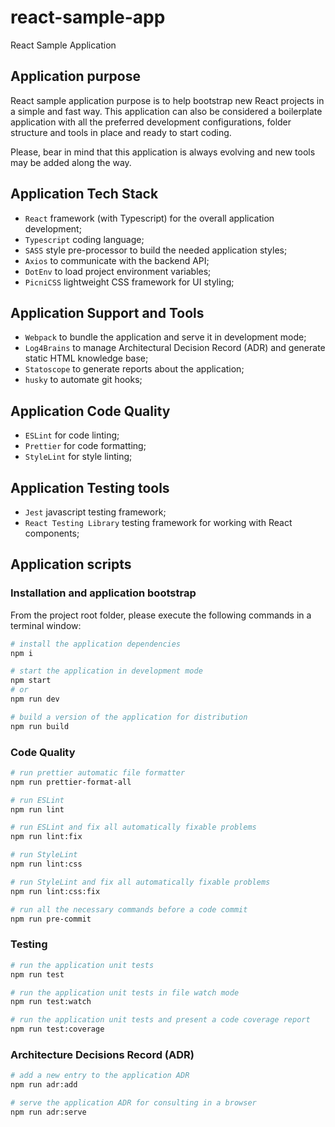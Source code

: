 # react-sample-app

React Sample Application

## Application purpose

React sample application purpose is to help bootstrap new React projects in a simple and fast way. This application can also be considered a boilerplate application with all the preferred development configurations, folder structure and tools in place and ready to start coding.

Please, bear in mind that this application is always evolving and new tools may be added along the way.

## Application Tech Stack

-   `React` framework (with Typescript) for the overall application development;
-   `Typescript` coding language;
-   `SASS` style pre-processor to build the needed application styles;
-   `Axios` to communicate with the backend API;
-   `DotEnv` to load project environment variables;
-   `PicniCSS` lightweight CSS framework for UI styling;

## Application Support and Tools

-   `Webpack` to bundle the application and serve it in development mode;
-   `Log4Brains` to manage Architectural Decision Record (ADR) and generate static HTML knowledge base;
-   `Statoscope` to generate reports about the application;
-   `husky` to automate git hooks;

## Application Code Quality

-   `ESLint` for code linting;
-   `Prettier` for code formatting;
-   `StyleLint` for style linting;

## Application Testing tools

-   `Jest` javascript testing framework;
-   `React Testing Library` testing framework for working with React components;

## Application scripts

### Installation and application bootstrap

From the project root folder, please execute the following commands in a terminal window:

```bash
# install the application dependencies
npm i

# start the application in development mode
npm start
# or
npm run dev

# build a version of the application for distribution
npm run build
```

### Code Quality

```bash
# run prettier automatic file formatter
npm run prettier-format-all

# run ESLint
npm run lint

# run ESLint and fix all automatically fixable problems
npm run lint:fix

# run StyleLint
npm run lint:css

# run StyleLint and fix all automatically fixable problems
npm run lint:css:fix

# run all the necessary commands before a code commit
npm run pre-commit
```

### Testing

```bash
# run the application unit tests
npm run test

# run the application unit tests in file watch mode
npm run test:watch

# run the application unit tests and present a code coverage report
npm run test:coverage
```

### Architecture Decisions Record (ADR)

```bash
# add a new entry to the application ADR
npm run adr:add

# serve the application ADR for consulting in a browser
npm run adr:serve
```
